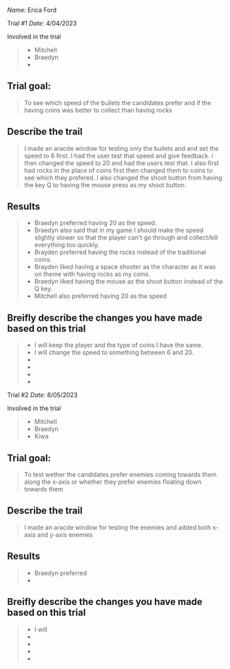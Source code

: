 _Name:_ Erica Ford

Trial #1
_Date:_  4/04/2023

Involved in the trial
>- Mitchell
>- Braedyn
>- 

## Trial goal:
>To see which speed of the bullets the candidates prefer and if the having coins was better to collect than having rocks


## Describe the trail
>I made an aracde window for testing only the bullets and and set the speed to 6 first. I had the user test that speed and give feedback. i then changed the speed to 20 and had the users test that. I also first had rocks in the place of coins first then changed them to coins to see which they prefered. I also changed the shoot button from having the key Q to having the mouse press as my shoot button.

## Results
> - Braedyn preferred having 20 as the speed.
> - Braedyn also said that in my game I should make the speed slightly slower so that the player can't go through and collect/kill everything too quickly.
> - Brayden preferred having the rocks instead of the traditional coins.
> - Brayden liked having a space shooter as the character as it was on theme with having rocks as my coins.
> - Braedyn liked having the mouse as the shoot button instead of the Q key.
> - Mitchell also preferred having 20 as the speed


## Breifly describe the changes you have made based on this trial
> - I will keep the player and the type of coins I have the same.
> - I will change the speed to something between 6 and 20.
> - 
> - 
> - 
> - 

Trial #2
_Date:_  8/05/2023

Involved in the trial
>- Mitchell
>- Braedyn
>- Kiwa


## Trial goal:
>To test wether the candidates prefer enemies coming towards them along the x-axis or whether they prefer enemies floating down towards them


## Describe the trail
>I made an aracde window for testing the enemies and added both x-axis and y-axis enemies

## Results
> - Braedyn preferred 
> - 
## Breifly describe the changes you have made based on this trial
> - I will 
> -
> - 
> - 
> - 
